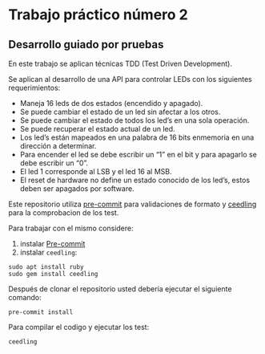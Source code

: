 # Trabajo práctico número 2

## Desarrollo guiado por pruebas

En este trabajo se aplican técnicas TDD (Test Driven Development).

Se aplican al desarrollo de una API para controlar LEDs con los siguientes requerimientos:

* Maneja 16 leds de dos estados (encendido y apagado).
* Se puede cambiar el estado de un led sin afectar a los otros.
* Se puede cambiar el estado de todos los led’s en una sola operación.
* Se puede recuperar el estado actual de un led.
* Los led’s están mapeados en una palabra de 16 bits enmemoria en una dirección a determinar.
* Para encender el led se debe escribir un “1” en el bit y para apagarlo se debe escribir un “0”.
* El led 1 corresponde al LSB y el led 16 al MSB.
* El reset de hardware no define un estado conocido de los led’s, estos deben ser apagados por software.

Este repositorio utiliza [pre-commit](https://pre-comit.com) para validaciones de formato y [ceedling](https://www.throwtheswitch.org/ceedling) para la comprobacion de los test.

Para trabajar con el mismo considere:

1. instalar [Pre-commit](http://pre-commit.com/#install)
2. instalar `ceedling`:

```
sudo apt install ruby
sudo gem install ceedling
```

Después de clonar el repositorio usted debería ejecutar el siguiente comando:

```
pre-commit install
```

Para compilar el codigo y ejecutar los test:

```
ceedling
```


